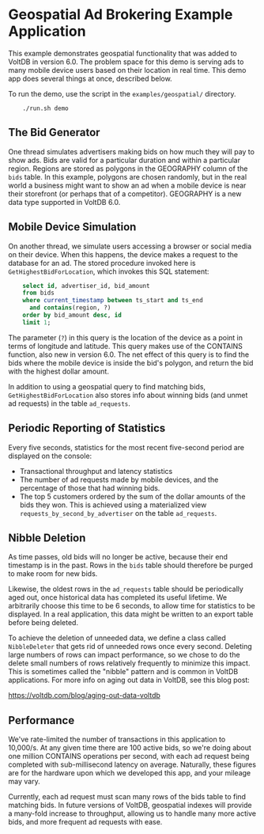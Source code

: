 Geospatial Ad Brokering Example Application
===========================================

This example demonstrates geospatial functionality that was added to
VoltDB in version 6.0.  The problem space for this demo is serving ads
to many mobile device users based on their location in real time.
This demo app does several things at once, described below.

To run the demo, use the script in the `examples/geospatial/` directory.

```shell
    ./run.sh demo
```

## The Bid Generator
One thread simulates advertisers making bids on how much they will pay
to show ads.  Bids are valid for a particular duration and within a
particular region.  Regions are stored as polygons in the GEOGRAPHY
column of the `bids` table.  In this example, polygons are chosen
randomly, but in the real world a business might want to
show an ad when a mobile device is near their storefront (or perhaps
that of a competitor).  GEOGRAPHY is a new data type supported in
VoltDB 6.0.

## Mobile Device Simulation
On another thread, we simulate users accessing a browser or
social media on their device.  When this happens, the device makes a
request to the database for an ad.  The stored procedure invoked here
is `GetHighestBidForLocation`, which invokes this SQL statement:

```SQL
    select id, advertiser_id, bid_amount
    from bids
    where current_timestamp between ts_start and ts_end
      and contains(region, ?)
    order by bid_amount desc, id
    limit 1;
```

The parameter (`?`) in this query is the location of the device as a
point in terms of longitude and latitude.  This query makes use of
the CONTAINS function, also new in version 6.0.  The net effect of
this query is to find the bids where the mobile device is inside the
bid's polygon, and return the bid with the highest dollar amount.

In addition to using a geospatial query to find matching bids, `GetHighestBidForLocation`
also stores info about winning bids (and unmet ad requests) in the table
`ad_requests`.

## Periodic Reporting of Statistics
Every five seconds, statistics for the most recent five-second period are displayed
on the console:
- Transactional throughput and latency statistics
- The number of ad requests made by mobile devices, and the percentage of those that had winning bids.
- The top 5 customers ordered by the sum of the dollar amounts of the bids they won.  This is achieved using a materialized view `requests_by_second_by_advertiser` on the table `ad_requests`.

## Nibble Deletion
As time passes, old bids will no longer be active, because their end timestamp is in the past.  Rows in the `bids` table
should therefore be purged to make room for new bids.

Likewise, the oldest rows in the `ad_requests` table should be periodically aged out, once historical data has completed its useful lifetime.  We arbitrarily choose this time to be 6 seconds, to allow time for statistics to be displayed.  In a real application, this data might be written to an export table before being deleted.

To achieve the deletion of unneeded data, we define a class called `NibbleDeleter` that gets rid of unneeded rows once every second.  Deleting large numbers of rows can impact performance, so we chose to do the delete small numbers of rows relatively frequently to minimize this impact.  This is sometimes called the "nibble" pattern and is common in VoltDB applications.  For more info on aging out data in VoltDB, see this blog post:

https://voltdb.com/blog/aging-out-data-voltdb

## Performance
We've rate-limited the number of transactions in this application to 10,000/s.  At any given time there are 100 active bids, so we're doing about one million CONTAINS operations per second, with each ad request being completed with sub-millisecond latency on average.  Naturally, these figures are for the hardware upon which we developed this app, and your mileage may vary.

Currently, each ad request must scan many rows of the bids table to find matching bids.  In future versions of VoltDB, geospatial indexes will provide a many-fold increase to throughput, allowing us to handle many more active bids, and more frequent ad requests with ease.
